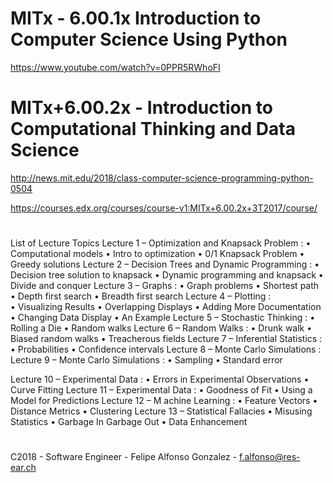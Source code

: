 # MITx - 6.00.1x Introduction to Computer Science Using Python

https://www.youtube.com/watch?v=0PPR5RWhoFI

#
# MITx+6.00.2x - Introduction to Computational Thinking and Data Science

http://news.mit.edu/2018/class-computer-science-programming-python-0504

https://courses.edx.org/courses/course-v1:MITx+6.00.2x+3T2017/course/

#

List of Lecture Topics
Lecture 1 
– 
Optimization and Knapsack Problem
: 
•
Computational 
models
•
Intro to optimization
•
0/1 Knapsack Problem
•
Greedy solutions
Lecture 2 
– 
Decision Trees and Dynamic Programming
: 
•
Decision tree solution to knapsack
•
Dynamic programming
 and knapsack
•
Divide and conquer
Lecture 3 
– 
Graphs
: 
•
Graph problems
•
Shortest path
•
Depth first search
•
Breadth first search
Lecture 4 
– 
Plotting
:  
•
Visualizing Results
•
Overlapping Displays
•
Adding More Documentation
•
Changing Data Display
•
An Example
Lecture 5 
– 
Stochastic Thinking
: 
•
Rolling  a Die
•
Random walks
Lecture 6
 – 
Random Walks
: 
•
Drunk walk 
•
Biased random walks
•
Treacherous fields
Lecture 7
 – 
Inferential Statistics
: 
•
Probabilities
•
Confidence intervals
Lecture 8
 – 
Monte Carlo Simulations
: 
Lecture 9
 – 
Monte Carlo Simulations
: 
•
Sampling 
•
Standard error

Lecture 
10
 – 
Experimental Data
: 
•
Errors in Experimental Observations
•
Curve Fitting
Lecture 
11
 – 
Experimental Data
: 
•
Goodness of Fit
•
Using a Model for Predictions
Lecture 12
 – M
achine Learning
: 
•
Feature Vectors
•
Distance Metrics
•
Clustering
Lecture 13
 – 
Statistical Fallacies
•
Misusing 
Statistics
•
Garbage In Garbage Out
•
Data Enhancement


#
C2018 - Software Engineer - Felipe Alfonso Gonzalez - f.alfonso@res-ear.ch
